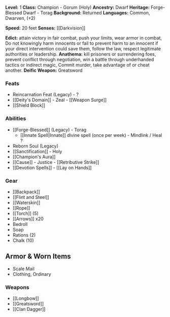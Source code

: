 **Level:** 1
**Class:** Champion - Gorum (Holy)
**Ancestry:** Dwarf
**Heritage:** Forge-Blessed Dwarf - Torag
**Background:** Returned
**Languages:** Common, Dwarven, (+2)

**Speed:** 20 feet
**Senses:** [[Darkvision]]

**Edict:**  attain victory in fair combat, push your limits, wear armor in combat, Do not knowingly harm innocents or fail to prevent harm to an innocent if your direct intervention could save them, follow the law, respect legitimate authorities or leadership.
**Anathema:**  kill prisoners or surrendering foes, prevent conflict through negotiation, win a battle through underhanded tactics or indirect magic, Commit murder, take advantage of or cheat another.
**Deific Weapon:** Greatsword

### Feats
- Reincarnation Feat (Legacy) - ?
- [[Deity's Domain]] - Zeal - [[Weapon Surge]]
- [[Shield Block]]

### Abilities
- [[Forge-Blessed]] (Legacy) - Torag
	- [[Innate Spell|Innate]] divine spell (once per week) - Mindlink / Heal ?
- Reborn Soul (Legacy) 
- [[Sanctification]]  - Holy
- [[Champion's Aura]]
- [[Cause]] - Justice - [[Retributive Strike]]
- [[Devotion Spells]] - [[Lay on Hands]]

### Gear
- [[Backpack]]
- [[Flint and Steel]]
- [[Waterskin]]
- [[Rope]]
- [[Torch]] (5)
- [[Arrows]] x20
- Bedroll
- Soap
- Rations (2)
- Chalk (10)

## Armor & Worn Items
- Scale Mail
- Clothing, Ordinary

### Weapons
- [[Longbow]]
- [[Greatsword]]
- [[Clan Dagger]]